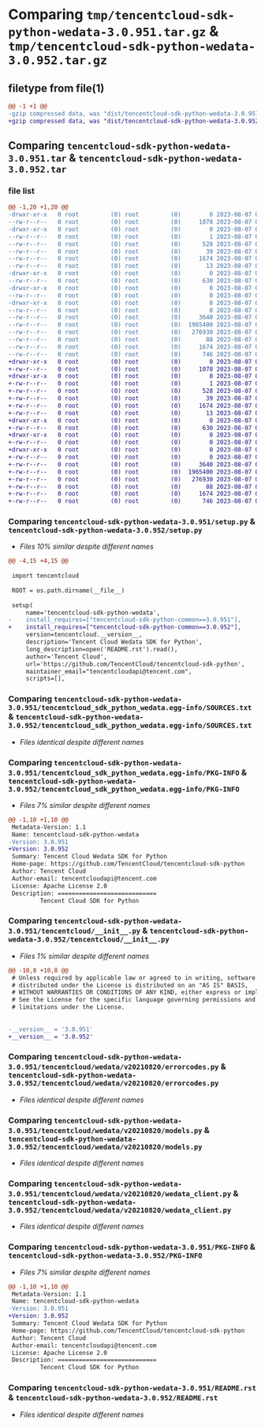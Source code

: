 # Comparing `tmp/tencentcloud-sdk-python-wedata-3.0.951.tar.gz` & `tmp/tencentcloud-sdk-python-wedata-3.0.952.tar.gz`

## filetype from file(1)

```diff
@@ -1 +1 @@
-gzip compressed data, was "dist/tencentcloud-sdk-python-wedata-3.0.951.tar", last modified: Mon Aug  7 00:38:46 2023, max compression
+gzip compressed data, was "dist/tencentcloud-sdk-python-wedata-3.0.952.tar", last modified: Mon Aug  7 09:07:25 2023, max compression
```

## Comparing `tencentcloud-sdk-python-wedata-3.0.951.tar` & `tencentcloud-sdk-python-wedata-3.0.952.tar`

### file list

```diff
@@ -1,20 +1,20 @@
-drwxr-xr-x   0 root         (0) root         (0)        0 2023-08-07 00:38:46.000000 tencentcloud-sdk-python-wedata-3.0.951/
--rw-r--r--   0 root         (0) root         (0)     1078 2023-08-07 00:38:46.000000 tencentcloud-sdk-python-wedata-3.0.951/setup.py
-drwxr-xr-x   0 root         (0) root         (0)        0 2023-08-07 00:38:46.000000 tencentcloud-sdk-python-wedata-3.0.951/tencentcloud_sdk_python_wedata.egg-info/
--rw-r--r--   0 root         (0) root         (0)        1 2023-08-07 00:38:46.000000 tencentcloud-sdk-python-wedata-3.0.951/tencentcloud_sdk_python_wedata.egg-info/dependency_links.txt
--rw-r--r--   0 root         (0) root         (0)      528 2023-08-07 00:38:46.000000 tencentcloud-sdk-python-wedata-3.0.951/tencentcloud_sdk_python_wedata.egg-info/SOURCES.txt
--rw-r--r--   0 root         (0) root         (0)       39 2023-08-07 00:38:46.000000 tencentcloud-sdk-python-wedata-3.0.951/tencentcloud_sdk_python_wedata.egg-info/requires.txt
--rw-r--r--   0 root         (0) root         (0)     1674 2023-08-07 00:38:46.000000 tencentcloud-sdk-python-wedata-3.0.951/tencentcloud_sdk_python_wedata.egg-info/PKG-INFO
--rw-r--r--   0 root         (0) root         (0)       13 2023-08-07 00:38:46.000000 tencentcloud-sdk-python-wedata-3.0.951/tencentcloud_sdk_python_wedata.egg-info/top_level.txt
-drwxr-xr-x   0 root         (0) root         (0)        0 2023-08-07 00:38:46.000000 tencentcloud-sdk-python-wedata-3.0.951/tencentcloud/
--rw-r--r--   0 root         (0) root         (0)      630 2023-08-07 00:38:46.000000 tencentcloud-sdk-python-wedata-3.0.951/tencentcloud/__init__.py
-drwxr-xr-x   0 root         (0) root         (0)        0 2023-08-07 00:38:46.000000 tencentcloud-sdk-python-wedata-3.0.951/tencentcloud/wedata/
--rw-r--r--   0 root         (0) root         (0)        0 2023-08-07 00:38:46.000000 tencentcloud-sdk-python-wedata-3.0.951/tencentcloud/wedata/__init__.py
-drwxr-xr-x   0 root         (0) root         (0)        0 2023-08-07 00:38:46.000000 tencentcloud-sdk-python-wedata-3.0.951/tencentcloud/wedata/v20210820/
--rw-r--r--   0 root         (0) root         (0)        0 2023-08-07 00:38:46.000000 tencentcloud-sdk-python-wedata-3.0.951/tencentcloud/wedata/v20210820/__init__.py
--rw-r--r--   0 root         (0) root         (0)     3640 2023-08-07 00:38:46.000000 tencentcloud-sdk-python-wedata-3.0.951/tencentcloud/wedata/v20210820/errorcodes.py
--rw-r--r--   0 root         (0) root         (0)  1965400 2023-08-07 00:38:46.000000 tencentcloud-sdk-python-wedata-3.0.951/tencentcloud/wedata/v20210820/models.py
--rw-r--r--   0 root         (0) root         (0)   276930 2023-08-07 00:38:46.000000 tencentcloud-sdk-python-wedata-3.0.951/tencentcloud/wedata/v20210820/wedata_client.py
--rw-r--r--   0 root         (0) root         (0)       88 2023-08-07 00:38:46.000000 tencentcloud-sdk-python-wedata-3.0.951/setup.cfg
--rw-r--r--   0 root         (0) root         (0)     1674 2023-08-07 00:38:46.000000 tencentcloud-sdk-python-wedata-3.0.951/PKG-INFO
--rw-r--r--   0 root         (0) root         (0)      746 2023-08-07 00:38:46.000000 tencentcloud-sdk-python-wedata-3.0.951/README.rst
+drwxr-xr-x   0 root         (0) root         (0)        0 2023-08-07 09:07:25.000000 tencentcloud-sdk-python-wedata-3.0.952/
+-rw-r--r--   0 root         (0) root         (0)     1078 2023-08-07 09:07:25.000000 tencentcloud-sdk-python-wedata-3.0.952/setup.py
+drwxr-xr-x   0 root         (0) root         (0)        0 2023-08-07 09:07:25.000000 tencentcloud-sdk-python-wedata-3.0.952/tencentcloud_sdk_python_wedata.egg-info/
+-rw-r--r--   0 root         (0) root         (0)        1 2023-08-07 09:07:25.000000 tencentcloud-sdk-python-wedata-3.0.952/tencentcloud_sdk_python_wedata.egg-info/dependency_links.txt
+-rw-r--r--   0 root         (0) root         (0)      528 2023-08-07 09:07:25.000000 tencentcloud-sdk-python-wedata-3.0.952/tencentcloud_sdk_python_wedata.egg-info/SOURCES.txt
+-rw-r--r--   0 root         (0) root         (0)       39 2023-08-07 09:07:25.000000 tencentcloud-sdk-python-wedata-3.0.952/tencentcloud_sdk_python_wedata.egg-info/requires.txt
+-rw-r--r--   0 root         (0) root         (0)     1674 2023-08-07 09:07:25.000000 tencentcloud-sdk-python-wedata-3.0.952/tencentcloud_sdk_python_wedata.egg-info/PKG-INFO
+-rw-r--r--   0 root         (0) root         (0)       13 2023-08-07 09:07:25.000000 tencentcloud-sdk-python-wedata-3.0.952/tencentcloud_sdk_python_wedata.egg-info/top_level.txt
+drwxr-xr-x   0 root         (0) root         (0)        0 2023-08-07 09:07:25.000000 tencentcloud-sdk-python-wedata-3.0.952/tencentcloud/
+-rw-r--r--   0 root         (0) root         (0)      630 2023-08-07 09:07:25.000000 tencentcloud-sdk-python-wedata-3.0.952/tencentcloud/__init__.py
+drwxr-xr-x   0 root         (0) root         (0)        0 2023-08-07 09:07:25.000000 tencentcloud-sdk-python-wedata-3.0.952/tencentcloud/wedata/
+-rw-r--r--   0 root         (0) root         (0)        0 2023-08-07 09:07:25.000000 tencentcloud-sdk-python-wedata-3.0.952/tencentcloud/wedata/__init__.py
+drwxr-xr-x   0 root         (0) root         (0)        0 2023-08-07 09:07:25.000000 tencentcloud-sdk-python-wedata-3.0.952/tencentcloud/wedata/v20210820/
+-rw-r--r--   0 root         (0) root         (0)        0 2023-08-07 09:07:25.000000 tencentcloud-sdk-python-wedata-3.0.952/tencentcloud/wedata/v20210820/__init__.py
+-rw-r--r--   0 root         (0) root         (0)     3640 2023-08-07 09:07:25.000000 tencentcloud-sdk-python-wedata-3.0.952/tencentcloud/wedata/v20210820/errorcodes.py
+-rw-r--r--   0 root         (0) root         (0)  1965400 2023-08-07 09:07:25.000000 tencentcloud-sdk-python-wedata-3.0.952/tencentcloud/wedata/v20210820/models.py
+-rw-r--r--   0 root         (0) root         (0)   276930 2023-08-07 09:07:25.000000 tencentcloud-sdk-python-wedata-3.0.952/tencentcloud/wedata/v20210820/wedata_client.py
+-rw-r--r--   0 root         (0) root         (0)       88 2023-08-07 09:07:25.000000 tencentcloud-sdk-python-wedata-3.0.952/setup.cfg
+-rw-r--r--   0 root         (0) root         (0)     1674 2023-08-07 09:07:25.000000 tencentcloud-sdk-python-wedata-3.0.952/PKG-INFO
+-rw-r--r--   0 root         (0) root         (0)      746 2023-08-07 09:07:25.000000 tencentcloud-sdk-python-wedata-3.0.952/README.rst
```

### Comparing `tencentcloud-sdk-python-wedata-3.0.951/setup.py` & `tencentcloud-sdk-python-wedata-3.0.952/setup.py`

 * *Files 10% similar despite different names*

```diff
@@ -4,15 +4,15 @@
 
 import tencentcloud
 
 ROOT = os.path.dirname(__file__)
 
 setup(
     name='tencentcloud-sdk-python-wedata',
-    install_requires=["tencentcloud-sdk-python-common==3.0.951"],
+    install_requires=["tencentcloud-sdk-python-common==3.0.952"],
     version=tencentcloud.__version__,
     description='Tencent Cloud Wedata SDK for Python',
     long_description=open('README.rst').read(),
     author='Tencent Cloud',
     url='https://github.com/TencentCloud/tencentcloud-sdk-python',
     maintainer_email="tencentcloudapi@tencent.com",
     scripts=[],
```

### Comparing `tencentcloud-sdk-python-wedata-3.0.951/tencentcloud_sdk_python_wedata.egg-info/SOURCES.txt` & `tencentcloud-sdk-python-wedata-3.0.952/tencentcloud_sdk_python_wedata.egg-info/SOURCES.txt`

 * *Files identical despite different names*

### Comparing `tencentcloud-sdk-python-wedata-3.0.951/tencentcloud_sdk_python_wedata.egg-info/PKG-INFO` & `tencentcloud-sdk-python-wedata-3.0.952/tencentcloud_sdk_python_wedata.egg-info/PKG-INFO`

 * *Files 7% similar despite different names*

```diff
@@ -1,10 +1,10 @@
 Metadata-Version: 1.1
 Name: tencentcloud-sdk-python-wedata
-Version: 3.0.951
+Version: 3.0.952
 Summary: Tencent Cloud Wedata SDK for Python
 Home-page: https://github.com/TencentCloud/tencentcloud-sdk-python
 Author: Tencent Cloud
 Author-email: tencentcloudapi@tencent.com
 License: Apache License 2.0
 Description: ============================
         Tencent Cloud SDK for Python
```

### Comparing `tencentcloud-sdk-python-wedata-3.0.951/tencentcloud/__init__.py` & `tencentcloud-sdk-python-wedata-3.0.952/tencentcloud/__init__.py`

 * *Files 1% similar despite different names*

```diff
@@ -10,8 +10,8 @@
 # Unless required by applicable law or agreed to in writing, software
 # distributed under the License is distributed on an "AS IS" BASIS,
 # WITHOUT WARRANTIES OR CONDITIONS OF ANY KIND, either express or implied.
 # See the License for the specific language governing permissions and
 # limitations under the License.
 
 
-__version__ = '3.0.951'
+__version__ = '3.0.952'
```

### Comparing `tencentcloud-sdk-python-wedata-3.0.951/tencentcloud/wedata/v20210820/errorcodes.py` & `tencentcloud-sdk-python-wedata-3.0.952/tencentcloud/wedata/v20210820/errorcodes.py`

 * *Files identical despite different names*

### Comparing `tencentcloud-sdk-python-wedata-3.0.951/tencentcloud/wedata/v20210820/models.py` & `tencentcloud-sdk-python-wedata-3.0.952/tencentcloud/wedata/v20210820/models.py`

 * *Files identical despite different names*

### Comparing `tencentcloud-sdk-python-wedata-3.0.951/tencentcloud/wedata/v20210820/wedata_client.py` & `tencentcloud-sdk-python-wedata-3.0.952/tencentcloud/wedata/v20210820/wedata_client.py`

 * *Files identical despite different names*

### Comparing `tencentcloud-sdk-python-wedata-3.0.951/PKG-INFO` & `tencentcloud-sdk-python-wedata-3.0.952/PKG-INFO`

 * *Files 7% similar despite different names*

```diff
@@ -1,10 +1,10 @@
 Metadata-Version: 1.1
 Name: tencentcloud-sdk-python-wedata
-Version: 3.0.951
+Version: 3.0.952
 Summary: Tencent Cloud Wedata SDK for Python
 Home-page: https://github.com/TencentCloud/tencentcloud-sdk-python
 Author: Tencent Cloud
 Author-email: tencentcloudapi@tencent.com
 License: Apache License 2.0
 Description: ============================
         Tencent Cloud SDK for Python
```

### Comparing `tencentcloud-sdk-python-wedata-3.0.951/README.rst` & `tencentcloud-sdk-python-wedata-3.0.952/README.rst`

 * *Files identical despite different names*

